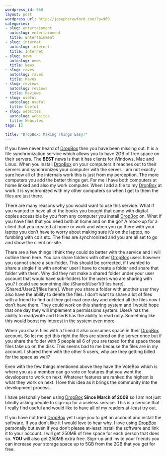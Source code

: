 ```yaml
--- 
wordpress_id: 969
layout: post
wordpress_url: http://josephcrawford.com/?p=969
categories: 
- slug: entertainment
  autoslug: entertainment
  title: Entertainment
- slug: internet
  autoslug: internet
  title: Internet
- slug: news
  autoslug: news
  title: News
- slug: raves
  autoslug: raves
  title: Raves
- slug: reviews
  autoslug: reviews
  title: Reviews
- slug: useful
  autoslug: useful
  title: Useful
- slug: websites
  autoslug: websites
  title: Websites
tags: []

title: "DropBox: Making Things Easy!"
---
```


If you have never heard of [DropBox](https://www.dropbox.com/referrals/NTgyNjY0NDk) then you have been missing out.  It is a file synchronization service which allows you to have 2GB of free space on their servers.  The **BEST** news is that it has clients for Windows, Mac and Linux.  When you install [DropBox](https://www.dropbox.com/referrals/NTgyNjY0NDk) on your computers it reaches out to their servers and synchronizes your computer with the server.  I am not exactly sure how all of the internals work this is just from my perception.  The more computers you add the better things get.  For me I have both computers at home linked and also my work computer.  When I add a file to my [DropBox](https://www.dropbox.com/referrals/NTgyNjY0NDk) at work it is synchronized with my other computers so when I get to them the files are just there.

There are many reasons why you would want to use this service.  What if you wanted to have all of the books you bought that came with digital copies accessible by you from any computer you install [DropBox](https://www.dropbox.com/referrals/NTgyNjY0NDk) on.  What if you have files that you need both at home and on the go?  A mock-up for a client that you created at home or work and when you go there with your laptop you don’t have to worry about making sure it’s on the laptop, no fumbling with cd’s etc.  The files are synchronized and you are all set to go and show the client on-site.

There are a few things I think they could do better with the service and I will outline them here.  You can share folders with other [DropBox](https://www.dropbox.com/referrals/NTgyNjY0NDk) users however you cannot share a sub-folder.  This should be corrected, if I wanted to share a single file with another user I have to create a folder and share that folder with them.  Why did they not make a shared folder under your user account that would have sub-folders for the users who are sharing with you?  I could see something like /Shared/User1/[files here], /Shared/User2/[files here].  When you share a folder with another user they also have the ability to delete the files.  I don’t want to share a lot of files with a friend to find out they got mad one day and deleted all the files now I don’t have them.  They could work on this sharing system and I would hope that one day they will implement a permissions system.  UserA has the ability to read/write and UserB has the ability to read only.  Something like this would boost my interest in the system even more.

When you share files with a friend it also consumes space in their [DropBox](https://www.dropbox.com/referrals/NTgyNjY0NDk) account.  So let me get this right the files are stored on the server once but if you share the folder with 5 people all 6 of you are taxed for the space those files take up on the disk.  This seems bad to me because the files are in my account.  I shared them with the other 5 users, why are they getting billed for the space as well?

Even with the few things mentioned above they have the VoteBox which is where you as a member can go vote on features that you want the developers to work on next.  Whatever features are ranked the highest is what they work on next.  I love this idea as it brings the community into the development process.

I have personally been using [DropBox](https://www.dropbox.com/referrals/NTgyNjY0NDk) **Since March of 2009** so I am not just blindly asking people to sign-up for a useless service.  This is a service that I really find useful and would like to have all of my readers at-least try out.

If you have not tried [DropBox](https://www.dropbox.com/referrals/NTgyNjY0NDk) yet I urge you to get an account and install the software.  If you don’t like it I would love to hear why.  I love using [DropBox](https://www.dropbox.com/referrals/NTgyNjY0NDk) personally but even if you don’t please at-least install the software and link it to your account.  I will get 250MB of free space for each person that does so.  **YOU** will also get 250MB extra free.  Sign-up and invite your friends you can increase your storage space up to 5GB from the 2GB that you get for free.
